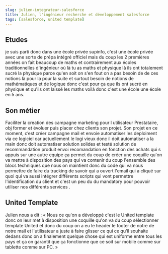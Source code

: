 ```yaml
---
slug: julien-integrateur-salesforce
title: Julien, l'ingénieur recherche et développement salesforce
tags: [salesforce, united template]
---
```


## Etudes

je suis parti donc dans une école privée supinfo, c'est une école privée avec une sorte de prépa intégré officiel mais du coup les 2 premières années on fait beaucoup de maths et contrairement aux écoles traditionnelles d'ingénieur où là tu as maths et physique là ils ont totalement sucré la physique parce qu'en soit on s'en fout on a pas besoin de de ces notions là pour la pour la suite et surtout besoin de notions de mathématiques et de logique donc c'est pour ça que ils ont sucré en physique et qu'ils ont laissé les maths voilà donc c'est une école une école en 5 ans. 

## Son métier

Faciliter la creation des campagne marketing pour l utilisateur
Prestataire, obj former et évoluer puis placer chez clients son projet.  Son projet en ce moment, c’est  créer campagne mail et envoie automatiser les deploiment via ce logiciel car actuellement le logi vieux donc il doit automatiser a la main donc doit automatiser solution solides et testé solution de recommandation produit envoi recomandation en fonction des achats qui s appuis sur une autre equipe ça permet du coup de créer une coquille qu'on va mettre à disposition des pays qui va contenir du coup l'ensemble des blocs techniques que nous on maintient donc du code qui va nous permettre de faire du tracking de savoir qui a ouvert l'email qui a cliqué sur quoi qui va aussi intégrer différents scripts qui vont permettre l'identification du client et c'est un peu du du mandatory pour pouvoir utiliser nos différents services . 

## United Template

Julien nous a dit : « Nous ce qu'on a développé c'est le United template donc on leur met à disposition une coquille qu'on va du coup sélectionner template United et donc du coup on a eu le header le footer de notre de notre mail et l'utilisateur a juste à faire glisser ce qui ce qu'il souhaite dedans donc on a finalement quelque chose qui est uniforme entre tous les pays et ça on garantit que ça fonctionne que ce soit sur mobile comme sur tablette comme sur PC. »




